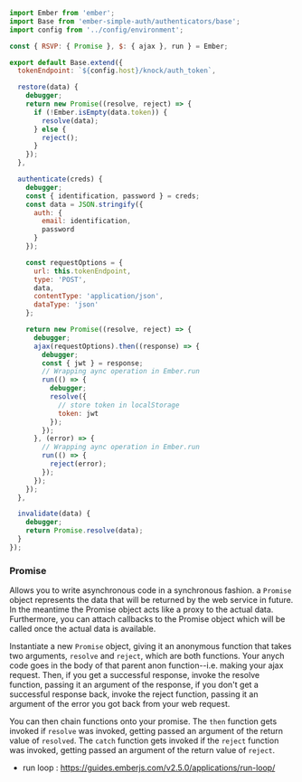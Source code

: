```javascript
import Ember from 'ember';
import Base from 'ember-simple-auth/authenticators/base';
import config from '../config/environment';

const { RSVP: { Promise }, $: { ajax }, run } = Ember;

export default Base.extend({
  tokenEndpoint: `${config.host}/knock/auth_token`,

  restore(data) {
    debugger;
    return new Promise((resolve, reject) => {
      if (!Ember.isEmpty(data.token)) {
        resolve(data);
      } else {
        reject();
      }
    });
  },

  authenticate(creds) {
    debugger;
    const { identification, password } = creds;
    const data = JSON.stringify({
      auth: {
        email: identification,
        password
      }
    });

    const requestOptions = {
      url: this.tokenEndpoint,
      type: 'POST',
      data,
      contentType: 'application/json',
      dataType: 'json'
    };

    return new Promise((resolve, reject) => {
      debugger;
      ajax(requestOptions).then((response) => {
        debugger;
        const { jwt } = response;
        // Wrapping aync operation in Ember.run
        run(() => {
          debugger;
          resolve({
            // store token in localStorage
            token: jwt
          });
        });
      }, (error) => {
        // Wrapping aync operation in Ember.run
        run(() => {
          reject(error);
        });
      });
    });
  },

  invalidate(data) {
    debugger;
    return Promise.resolve(data);
  }
});
```

### Promise

Allows you to write asynchronous code in a synchronous fashion. a `Promise` object represents the data that will be returned by the web service in future. In the meantime the Promise object acts like a proxy to the actual data. Furthermore, you can attach callbacks to the Promise object which will be called once the actual data is available.

Instantiate a new `Promise` object, giving it an anonymous function that takes two arguments, `resolve` and `reject`, which are both functions. Your anych code goes in the body of that parent anon function--i.e. making your ajax request. Then, if you get a successful response, invoke the resolve function, passing it an argument of the response, if you don't get a successful response back, invoke the reject function, passing it an argument of the error you got back from your web request. 

You can then chain functions onto your promise. The `then` function gets invoked if `resolve` was invoked, getting passed an argument of the return value of `resolved`. The `catch` function gets invoked if the `reject` function was invoked, getting passed an argument of the return value of  `reject`. 

* run loop : https://guides.emberjs.com/v2.5.0/applications/run-loop/